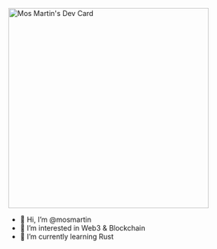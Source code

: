 <!---
mosmartin/mosmartin is a ✨ special ✨ repository because its `README.md` (this file) appears on your GitHub profile.
You can click the Preview link to take a look at your changes.
--->

<a href="https://app.daily.dev/mosmartin"><img src="https://api.daily.dev/devcards/dca509f40bc84462b084da2e3c030928.png?r=6x1" width="400" alt="Mos Martin's Dev Card"/></a>

- 👋 Hi, I’m @mosmartin
- 👀 I’m interested in Web3 & Blockchain
- 🌱 I’m currently learning Rust
